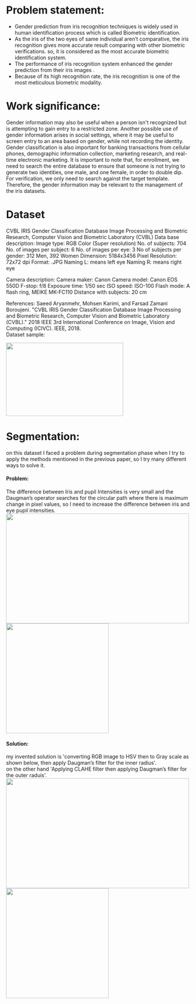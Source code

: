 # Problem statement:
- Gender prediction from iris recognition techniques is  widely used in human identification process which is called Biometric identification.
- As the iris of the two eyes of same individual aren’t comparative, the iris recognition gives more accurate result comparing with other biometric verifications.
so, it is considered as the most accurate biometric identification system.
- The performance of iris recognition system enhanced the gender prediction from their iris images . 
- Because of its high recognition rate, the iris recognition is one of the most meticulous biometric modality.


# Work significance:
Gender information may also be useful when a person isn't recognized but is attempting to gain entry to a restricted zone. Another possible use of gender information arises in social settings, where it may be useful to screen entry to an area based on gender, while not recording the identity. Gender classification is also important for banking transactions from cellular phones, demographic information collection, marketing research, and real-time electronic marketing. It is important to note that, for enrollment, we need to search the entire database to ensure that someone is not trying to generate two identities, one male, and one female, in order to double dip. For verification, we only need to search against the target template. Therefore, the gender information may be relevant to the management of the iris datasets.


# Dataset
CVBL IRIS Gender Classification Database Image Processing and Biometric Research, Computer Vision and Biometric Laboratory (CVBL)
Data base description:
Image type: RGB Color (Super resolution) No. of subjects: 704 No. of images per subject: 6 No. of images per eye: 3 No of subjects per gender: 312 Men, 392 Women Dimension: 5184x3456 Pixel Resolution: 72x72 dpi Format: .JPG Naming L: means left eye Naming R: means right eye

Camera description: Camera maker: Canon Camera model: Canon EOS 550D F-stop: f/8 Exposure time: 1/50 sec ISO speed: ISO-100 Flash mode: A flash ring, MEIKE MK-FC110 Distance with subjects: 20 cm

References: Saeed Aryanmehr, Mohsen Karimi, and Farsad Zamani Boroujeni. "CVBL IRIS Gender Classification Database Image Processing and Biometric Research, Computer Vision and Biometric Laboratory (CVBL)." 2018 IEEE 3rd International Conference on Image, Vision and Computing (ICIVC). IEEE, 2018.\
Dataset sample:

<img src="https://github.com/fatma-mohamed-98/gender-classification-from-iris/blob/main/REDME_images/L1.JPG" width="320" height="200" />

# Segmentation:
on this dataset I faced a problem during segmentation phase when I try to apply the methods mentioned in the previous paper, so I try many different ways to solve it.
#### Problem:
The difference between Iris and pupil Intensities is very small and the Daugman’s operator searches for the circular path where there is maximum change in pixel values, so I need to increase the difference between iris and eye pupil intensities.
<img src="https://github.com/fatma-mohamed-98/gender-classification-from-iris/blob/main/REDME_images/gray_img.png"  width="500" height="300"/> <img src="https://github.com/fatma-mohamed-98/gender-classification-from-iris/blob/main/REDME_images/wrong_segmentation.png"  width="280" height="300" />
#### Solution:
my invented solution is 'converting RGB image to HSV then to Gray scale as shown below, then apply Daugman’s filter for the inner radius'.\
on the other hand 'Applying CLAHE filter then applying Daugman’s filter  for the outer raduis'.
<img src="https://github.com/fatma-mohamed-98/gender-classification-from-iris/blob/main/REDME_images/HSV2GRAY.png"  width="500" height="300"/> <img src="https://github.com/fatma-mohamed-98/gender-classification-from-iris/blob/main/REDME_images/Right_segmentation.png"  width="280" height="300" />
